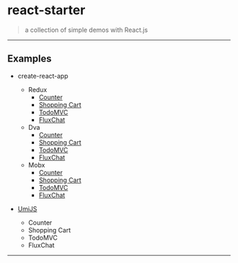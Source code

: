 # react-starter
> a collection of simple demos with React.js

---

## Examples

  - create-react-app
    - Redux
      - [Counter](create-react-app/src/redux-counter)
      - [Shopping Cart](create-react-app/src/redux-shopping-cart)
      - [TodoMVC](create-react-app/src/redux-todomvc)
      - [FluxChat](create-react-app/src/redux-chat)
    - Dva
      - [Counter](create-react-app/src/dva-counter)
      - [Shopping Cart](create-react-app/src/dva-shopping-cart)
      - [TodoMVC](create-react-app/src/dva-todomvc)
      - [FluxChat](create-react-app/src/dva-chat)
    - Mobx
      - [Counter](create-react-app/src/mobx-counter)
      - [Shopping Cart](create-react-app/src/mobx-shopping-cart)
      - [TodoMVC](create-react-app/src/mobx-todomvc)
      - [FluxChat](create-react-app/src/mobx-chat)

  - [UmiJS](umi)
    - Counter
    - Shopping Cart
    - TodoMVC
    - FluxChat

---
